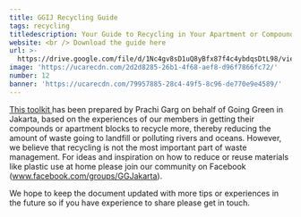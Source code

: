 ```yaml
---
title: GGIJ Recycling Guide
tags: recycling
titledescription: Your Guide to Recycling in Your Apartment or Compound
website: <br /> Download the guide here
url: >-
  https://drive.google.com/file/d/1Nc4gv8sD1uQ8yBfx87f4c4ybdqsDtL98/view?usp=sharing
image: 'https://ucarecdn.com/2d2d8285-26b1-4f68-aef8-d96f7866fc72/'
number: 12
banner: 'https://ucarecdn.com/79957885-28c4-49f5-8c96-de770e9e4589/'
---
```

[This toolkit ](https://drive.google.com/file/d/1Nc4gv8sD1uQ8yBfx87f4c4ybdqsDtL98/view)has been prepared by Prachi Garg on behalf of Going Green in Jakarta, based on the experiences of our members in getting their compounds or apartment blocks to recycle more, thereby reducing the amount of waste going to landfill or polluting rivers and oceans. However, we believe that recycling is not the most important part of waste management. For ideas and inspiration on how to reduce or reuse materials like plastic use at home please join our community on Facebook (www.facebook.com/groups/GGJakarta).

We hope to keep the document updated with more tips or experiences in the future so if you have experience to share please get in touch.
